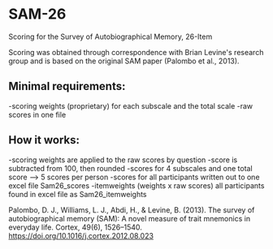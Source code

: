 # SAM-26
Scoring for the Survey of Autobiographical Memory, 26-Item

Scoring was obtained through correspondence with Brian Levine's research group and is based on the original SAM paper (Palombo et al., 2013).

## Minimal requirements:
-scoring weights (proprietary) for each subscale and the total scale
-raw scores in one file

## How it works:
-scoring weights are applied to the raw scores by question
-score is subtracted from 100, then rounded
-scores for 4 subscales and one total score --> 5 scores per person
-scores for all participants written out to one excel file Sam26_scores
-itemweights (weights x raw scores) all participants found in excel file as Sam26_itemweights


Palombo, D. J., Williams, L. J., Abdi, H., & Levine, B. (2013). The survey of autobiographical memory (SAM): A novel measure of trait mnemonics in everyday life. Cortex, 49(6), 1526–1540. https://doi.org/10.1016/j.cortex.2012.08.023
